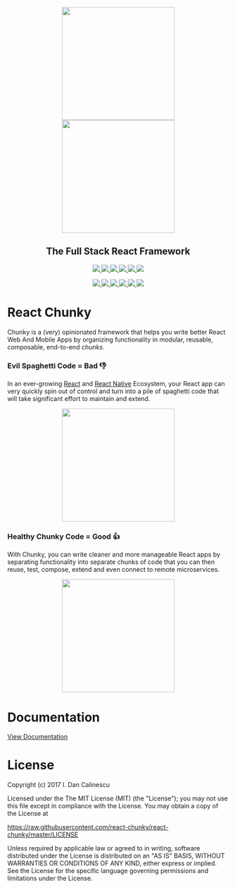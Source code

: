 <p align="center">
  <a href="https://github.com/react-chunky/react-chunky">
    <img width="256" src="https://raw.githubusercontent.com/react-chunky/react-chunky/master/assets/c-logo.gif">
    <br/>
    <img width="256" src="https://raw.githubusercontent.com/react-chunky/react-chunky/master/assets/c-logo-h.png">
  </a>
  <h2 align="center"> The Full Stack React Framework </h2>

  <p align="center">
    <a href="https://github.com/react-chunky/react-chunky"> <img src="https://img.shields.io/badge/react--chunky-core-blue.svg"> </a>
    <a href="https://www.npmjs.com/package/react-chunky"> <img src="https://img.shields.io/npm/v/react-chunky.svg"> </a>
    <a href="https://travis-ci.org/react-chunky/react-chunky"> <img src="https://travis-ci.org/react-chunky/react-chunky.svg?branch=master"> </a>
    <a href="https://codeclimate.com/github/react-chunky/react-chunky"> <img src="https://codeclimate.com/github/react-chunky/react-chunky/badges/gpa.svg"> </a>
    <a href="https://codeclimate.com/github/react-chunky/react-chunky"> <img src="https://codeclimate.com/github/react-chunky/react-chunky/badges/coverage.svg"> </a>
    <a href="https://doc.esdoc.org/github.com/react-chunky/react-chunky"> <img src="https://doc.esdoc.org/github.com/react-chunky/react-chunky/badge.svg"> </a>
  </p>

  <p align="center">
    <a href="https://github.com/react-chunky/react-native-chunky"> <img src="https://img.shields.io/badge/react--native--chunky-mobile-blue.svg"> </a>
    <a href="https://www.npmjs.com/package/react-native-chunky"> <img src="https://img.shields.io/npm/v/react-native-chunky.svg"> </a>
    <a href="https://travis-ci.org/react-chunky/react-native-chunky"> <img src="https://travis-ci.org/react-chunky/react-native-chunky.svg?branch=master"> </a>
    <a href="https://codeclimate.com/github/react-chunky/react-native-chunky"> <img src="https://codeclimate.com/github/react-chunky/react-native-chunky/badges/gpa.svg"> </a>
    <a href="https://codeclimate.com/github/react-chunky/react-native-chunky"> <img src="https://codeclimate.com/github/react-chunky/react-native-chunky/badges/coverage.svg"> </a>
    <a href="https://doc.esdoc.org/github.com/react-chunky/react-native-chunky"> <img src="https://doc.esdoc.org/github.com/react-chunky/react-native-chunky/badge.svg"> </a>
  </p>
</p>

# React Chunky

Chunky is a (very) opinionated framework that helps you write better React Web And Mobile Apps by organizing functionality in modular, reusable, composable, end-to-end *chunks*.

### Evil Spaghetti Code = Bad :thumbsdown:

In an ever-growing [React](https://js.coach/react) and [React Native](https://js.coach/react-native) Ecosystem, your React app can very quickly spin out of control and turn into a pile of spaghetti code that will take significant effort to maintain and extend.

<p align="center">
  <img height="256" src="https://raw.githubusercontent.com/react-chunky/react-chunky/master/assets/bad.png">
</p>

### Healthy Chunky Code = Good :thumbsup:

With Chunky, you can write cleaner and more manageable React apps by separating functionality into separate chunks of code that you can then reuse, test, compose, extend and even connect to remote microservices.

<p align="center">
  <img height="256" src="https://raw.githubusercontent.com/react-chunky/react-chunky/master/assets/good.png">
</p>

# Documentation

[View Documentation](http://chunky.io)

# License

Copyright (c) 2017 I. Dan Calinescu

 Licensed under the The MIT License (MIT) (the "License");
 you may not use this file except in compliance with the License.
 You may obtain a copy of the License at

 https://raw.githubusercontent.com/react-chunky/react-chunky/master/LICENSE

 Unless required by applicable law or agreed to in writing, software
 distributed under the License is distributed on an "AS IS" BASIS,
 WITHOUT WARRANTIES OR CONDITIONS OF ANY KIND, either express or implied.
 See the License for the specific language governing permissions and
 limitations under the License.
